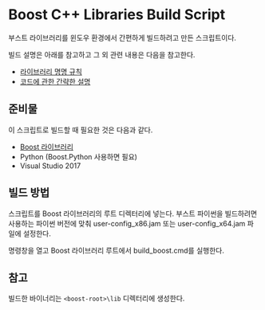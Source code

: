 ﻿
# Boost C++ Libraries Build Script

부스트 라이브러리를 윈도우 환경에서 간편하게 빌드하려고 만든 스크립트이다.

빌드 설명은 아래를 참고하고 그 외 관련 내용은 다음을 참고한다.

* [라이브러리 명명 규칙](http://www.boost.org/doc/libs/1_63_0/more/getting_started/windows.html#library-naming)
* [코드에 관한 간략한 설명](https://surpreem.com/boost-%EB%9D%BC%EC%9D%B4%EB%B8%8C%EB%9F%AC%EB%A6%AC-%EB%B9%8C%EB%93%9C-%EC%8A%A4%ED%81%AC%EB%A6%BD%ED%8A%B8/)


## 준비물

이 스크립트로 빌드할 때 필요한 것은 다음과 같다.

* [Boost 라이브러리](http://www.boost.org/)
* Python (Boost.Python 사용하면 필요)
* Visual Studio 2017


## 빌드 방법

스크립트를 Boost 라이브러리의 루트 디렉터리에 넣는다. 부스트 파이썬을 빌드하려면 사용하는 파이썬 버전에 맞춰 user-config_x86.jam 또는 user-config_x64.jam 파일에 설정한다.

명령창을 열고 Boost 라이브러리 루트에서 build_boost.cmd를 실행한다.


## 참고

빌드한 바이너리는 `<boost-root>\lib` 디렉터리에 생성한다.
